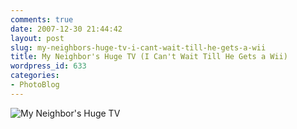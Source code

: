 ```yaml
---
comments: true
date: 2007-12-30 21:44:42
layout: post
slug: my-neighbors-huge-tv-i-cant-wait-till-he-gets-a-wii
title: My Neighbor's Huge TV (I Can't Wait Till He Gets a Wii)
wordpress_id: 633
categories:
- PhotoBlog
---
```


![My Neighbor's Huge TV](http://ryanfitzer.com/main/wp-content/uploads/2007/12/blaze.jpg)
